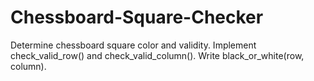# Chessboard-Square-Checker
Determine chessboard square color and validity. Implement check_valid_row() and check_valid_column(). Write black_or_white(row, column).
